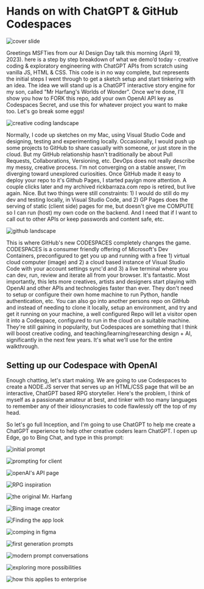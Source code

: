 # Hands on with ChatGPT & GitHub Codespaces

![cover slide](/imgs_readme/02cover.jpg)

Greetings MSFTies from our AI Design Day talk this morning (April 19, 2023). here is a step by step breakdown of what we demo’d today - creative coding & exploratory engineering with ChatGPT APIs from scratch using vanilla JS, HTML & CSS. This code is in no way complete, but represents the initial steps I went through to get a sketch setup and start tinkering with an idea. The idea we will stand up is a ChatGPT interactive story engine for my son, called "Mr Harfang's Worlds of Wonder". Once we're done, I'll show you how to FORK this repo, add your own OpenAI API key as Codespaces Secret, and use this for whatever project you want to make too. Let's go break some eggs!

![creative coding landscape](/imgs_readme/03creativecoding.jpg)

Normally, I code up sketches on my Mac, using Visual Studio Code and designing, testing and experimenting locally. Occasionally, I would push up some projects to GitHub to share casually with someone, or just store in the cloud. But my GitHub relationship hasn't traditionally be about Pull Requests, Collaborations, Versioning, etc. DevOps does not really describe my messy, creative process. I'm not converging on a stable answer, I'm diverging toward unexplored curiosities. Once GitHub made it easy to deploy your repo to it's Github Pages, I started payign more attention. A couple clicks later and my archived rickbarraza.com repo is retired, but live again. Nice. But two things were still constraints: 1) I would do still do my dev and testing locally, in Visual Studio Code, and 2) GP Pages does the serving of static (client side) pages for me, but doesn't give me COMPUTE so I can run (host) my own code on the backend. And I need that if I want to call out to other APIs or keep passwords and content safe, etc.

![github landscape](/imgs_readme/04github.jpg)

This is where GitHub's new CODESPACES completely changes the game. CODESPACES is a consumer friendly offering of Microsoft's Dev Containers, preconfigured to get you up and running with a free 1) virtual cloud computer (image) and 2) a cloud based instance of Visual Studio Code with your account settings sync'd and 3) a live terminal where you can dev, run, review and iterate all from your browser. It's fantastic. Most importantly, this lets more creatives, artists and designers start playing with OpenAI and other APIs and technologies faster than ever. They don't need to setup or configure their own home machine to run Python, handle authentication, etc. You can also go into another persons repo on GitHub and instead of needing to clone it locally, setup an environment, and try and get it running on your machine, a well configured Repo will let a visitor open it into a Codespace, configured to run in the cloud on a suitable machine. They're still gaining in popularity, but Codespaces are something that I think will boost creative coding, and teaching/learning/researching design + AI, significantly in the next few years. It's what we'll use for the entire walkthrough.

## Setting up our Codespace with OpenAI

Enough chatting, let's start making. We are going to use Codespaces to create a NODE.JS server that serves up an HTML/CSS page that will be an interactive, ChatGPT based RPG storyteller. Here's the problem, I think of myself as a passionate amateur at best, and tinker with too many languages to remember any of their idiosyncrasies to code flawlessly off the top of my head. 

So let's go full Inception, and I'm going to use ChatGPT to help me create a ChatGPT experience to help other creative coders learn ChatGPT. I open up Edge, go to Bing Chat, and type in this prompt:


![initial prompt](/imgs_readme/05initialprompt.jpg)





![prompting for client](/imgs_readme/06promptclient.jpg)

![openAI's API page](/imgs_readme/07openai.jpg)

![RPG inspiration](/imgs_readme/08rpg.jpg)

![the original Mr. Harfang](/imgs_readme/09harfang.jpg)

![Bing image creator](/imgs_readme/10imgcreator.jpg)

![Finding the app look](/imgs_readme/11appbrand.jpg)

![comping in figma](/imgs_readme/12figma.jpg)

![first generation prompts](/imgs_readme/13oldschoolprompt.jpg)

![modern prompt conversations](/imgs_readme/14newschool.jpg)

![exploring more possibilities](/imgs_readme/15moreideas.jpg)

![how this applies to enterprise](/imgs_readme/16thinkingenterprise.jpg)

